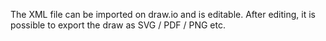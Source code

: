 The XML file can be imported on draw.io and is editable. After editing, it is possible to export the draw as SVG / PDF / PNG etc.
